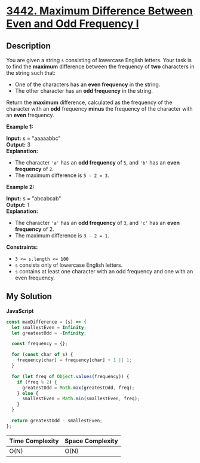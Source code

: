 # [3442. Maximum Difference Between Even and Odd Frequency I](https://leetcode.com/problems/maximum-difference-between-even-and-odd-frequency-i)

## Description

You are given a string `s` consisting of lowercase English letters. Your task is to find the **maximum** difference between the frequency of **two** characters in the string such that:

- One of the characters has an **even frequency** in the string.
- The other character has an **odd frequency** in the string.

Return the **maximum** difference, calculated as the frequency of the character with an **odd** frequency **minus** the frequency of the character with an **even** frequency.

**Example 1:**

**Input:** s = "aaaaabbc"  
**Output:** 3  
**Explanation:**

- The character `'a'` has an **odd frequency** of `5`, and `'b'` has an **even frequency** of `2`.
- The maximum difference is `5 - 2 = 3`.

**Example 2:**

**Input:** s = "abcabcab"  
**Output:** 1  
**Explanation:**

- The character `'a'` has an **odd frequency** of `3`, and `'c'` has an **even frequency** of 2.
- The maximum difference is `3 - 2 = 1`.

**Constraints:**

- `3 <= s.length <= 100`
- `s` consists only of lowercase English letters.
- `s` contains at least one character with an odd frequency and one with an even frequency.

## My Solution

**JavaScript**

```js
const maxDifference = (s) => {
  let smallestEven = Infinity;
  let greatestOdd = -Infinity;

  const frequency = {};

  for (const char of s) {
    frequency[char] = frequency[char] + 1 || 1;
  }

  for (let freq of Object.values(frequency)) {
    if (freq % 2) {
      greatestOdd = Math.max(greatestOdd, freq);
    } else {
      smallestEven = Math.min(smallestEven, freq);
    }
  }

  return greatestOdd - smallestEven;
};
```

| Time Complexity | Space Complexity |
| --------------- | ---------------- |
| O(N)            | O(N)             |
